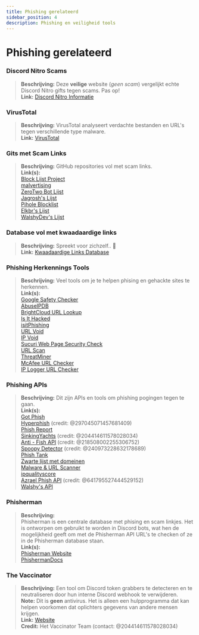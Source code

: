```yaml
---
title: Phishing gerelateerd 
sidebar_position: 4
description: Phishing en veiligheid tools
---
```


# Phishing gerelateerd

### Discord Nitro Scams
> **Beschrijving:** Deze **veilige** website (*geen scam*) vergelijkt echte Discord Nitro gifts tegen scams. Pas op!   <br/>
**Link:** [Discord Nitro Informatie](https://dicsord.gq/)

### VirusTotal
> **Beschrijving:** VirusTotal analyseert verdachte bestanden en URL's tegen verschillende type malware.   <br/>
**Link:** [VirusTotal](https://www.virustotal.com/gui/home/upload)

### Gits met Scam Links
> **Beschrijving:** GitHub repositories vol met scam links.   <br/>
**Link(s):**  
[Block Lijst Project](https://blocklistproject.github.io/Lists/)   <br/>
[malvertising](https://github.com/D09r/malvertising/blob/master/scam-domains.csv)   <br/>
[ZeroTwo Bot Lijst](https://github.com/ZeroTwo-Bot/anti-fish-lists/)   <br/>
[Jagrosh's Lijst](https://github.com/jagrosh/Vortex/tree/master/lists)   <br/>
[Pihole Blocklist](https://github.com/mhhakim/pihole-blocklist/)   <br/>
[Elkbr's Lijst](https://github.com/elbkr/bad-websites)  <br/>
[WalshyDev's Lijst](https://github.com/WalshyDev/Discord-bad-domains/blob/main/bad-domains.json)

### Database vol met kwaadaardige links
> **Beschrijving:** Spreekt voor zichzelf.. 🔢   <br/>
**Link:** [Kwaadaardige Links Database](https://urlhaus.abuse.ch/browse/)

### Phishing Herkennings Tools
> **Beschrijving:** Veel tools om je te helpen phising en gehackte sites te herkennen.  <br/>
**Link(s):** <br/>
[Google Safety Checker](https://transparencyreport.google.com/safe-browsing/search)  <br/>
[AbuseIPDB](https://www.abuseipdb.com/)  <br/>
[BrightCloud URL Lookup](https://www.brightcloud.com/tools/url-ip-lookup.php)  <br/>
[Is It Hacked](https://www.isithacked.com/)  <br/>
[isitPhishing](https://isitphishing.org/) <br/>
[URL Void](https://www.urlvoid.com/)  <br/>
[IP Void](https://www.ipvoid.com/)  <br/>
[Sucuri Web Page Security Check](https://unmask.sucuri.net/security-report/)  <br/>
[URL Scan](https://urlscan.io/)  <br/>
[ThreatMiner](https://www.threatminer.org/)  <br/>
[McAfee URL Checker](https://www.trustedsource.org/)  <br/>
[IP Logger URL Checker](https://iplogger.com/url-checker)

### Phishing APIs 
> **Beschrijving:** Dit zijn APIs en tools om phishing pogingen tegen te gaan.   <br/>
**Link(s):** <br/>
[Got Phish](http://gotphish.com/)   <br/>
[Hyperphish](https://api.hyperphish.com/docs) (credit: @297045071457681409)   <br/>
[Phish Report](https://phish.report/)   <br/>
[SinkingYachts](https://phish.sinking.yachts/docs) (credit: @204414611578028034)  <br/>
[Anti - Fish API](https://anti-fish.bitflow.dev/) (credit: @218508002255306752)   <br/>
[Spoopy Detector](https://spoopy.oceanlord.me/) (credit: @240973228632178689)   <br/>
[Phish Tank](https://phishtank.org/)   <br/>
[Zwarte lijst met domeinen](https://api.hyperphish.com/gimme-domains) <br/>
[Malware & URL Scanner](https://chrome.google.com/webstore/detail/malware-url-scanner/ianpniapgjchiheejeipopldaanbjicd) <br/>
[ipqualityscore](https://www.ipqualityscore.com/threat-feeds/malicious-url-scanner)  <br/>
[Azrael Phish API](https://phish.azrael.gg/) (credit: @641795527444529152)  <br/>
[Walshy's API](https://bad-domains.walshy.dev/)

### Phisherman 
> **Beschrijving:**   <br/>
Phisherman is een centrale database met phising en scam linkjes. Het is ontworpen om gebruikt te worden in Discord bots, wat hen de mogelijkheid geeft om met de Phisherman API URL's te checken of ze in de Phisherman database staan.   <br/>
**Link(s):**   <br/>
[Phisherman Website](https://phisherman.gg/)   <br/>
[PhishermanDocs](https://docs.phisherman.gg/)

### The Vaccinator
> **Beschrijving:** Een tool om Discord token grabbers te detecteren en te neutraliseren door hun interne Discord webhook te verwijderen. <br/>
**Note:** Dit is **geen** antivirus. Het is alleen een hulpprogramma dat kan helpen voorkomen dat oplichters gegevens van andere mensen krijgen. <br/>
**Link:** [Website](https://sketchy.tel/)  <br/>
**Credit:** Het Vaccinator Team (contact: @204414611578028034)
